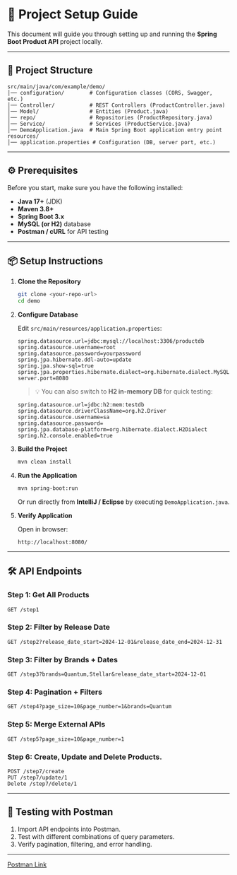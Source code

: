 # 🚀 Project Setup Guide

This document will guide you through setting up and running the **Spring Boot Product API** project locally.

---

## 📂 Project Structure

```
src/main/java/com/example/demo/
│── configuration/        # Configuration classes (CORS, Swagger, etc.)
│── Controller/           # REST Controllers (ProductController.java)
│── Model/                # Entities (Product.java)
│── repo/                 # Repositories (ProductRepository.java)
│── Service/              # Services (ProductService.java)
│── DemoApplication.java  # Main Spring Boot application entry point
resources/
│── application.properties # Configuration (DB, server port, etc.)
```

---

## ⚙️ Prerequisites

Before you start, make sure you have the following installed:

- **Java 17+** (JDK)
- **Maven 3.8+**
- **Spring Boot 3.x**
- **MySQL (or H2)** database
- **Postman / cURL** for API testing

---

## 📦 Setup Instructions

1. **Clone the Repository**

   ```bash
   git clone <your-repo-url>
   cd demo
   ```

2. **Configure Database**

   Edit `src/main/resources/application.properties`:

   ```properties
   spring.datasource.url=jdbc:mysql://localhost:3306/productdb
   spring.datasource.username=root
   spring.datasource.password=yourpassword
   spring.jpa.hibernate.ddl-auto=update
   spring.jpa.show-sql=true
   spring.jpa.properties.hibernate.dialect=org.hibernate.dialect.MySQL8Dialect
   server.port=8080
   ```

   > 💡 You can also switch to **H2 in-memory DB** for quick testing:

   ```properties
   spring.datasource.url=jdbc:h2:mem:testdb
   spring.datasource.driverClassName=org.h2.Driver
   spring.datasource.username=sa
   spring.datasource.password=
   spring.jpa.database-platform=org.hibernate.dialect.H2Dialect
   spring.h2.console.enabled=true
   ```

3. **Build the Project**

   ```bash
   mvn clean install
   ```

4. **Run the Application**

   ```bash
   mvn spring-boot:run
   ```

   Or run directly from **IntelliJ / Eclipse** by executing `DemoApplication.java`.

5. **Verify Application**

   Open in browser:

   ```
   http://localhost:8080/
   ```

---

## 🛠️ API Endpoints

### Step 1: Get All Products
```http
GET /step1
```

### Step 2: Filter by Release Date
```http
GET /step2?release_date_start=2024-12-01&release_date_end=2024-12-31
```

### Step 3: Filter by Brands + Dates
```http
GET /step3?brands=Quantum,Stellar&release_date_start=2024-12-01
```

### Step 4: Pagination + Filters
```http
GET /step4?page_size=10&page_number=1&brands=Quantum
```

### Step 5: Merge External APIs
```http
GET /step5?page_size=10&page_number=1
```

### Step 6: Create, Update and Delete Products.
```http
POST /step7/create
PUT /step7/update/1
Delete /step7/delete/1
```

---

## 🧪 Testing with Postman

1. Import API endpoints into Postman.
2. Test with different combinations of query parameters.
3. Verify pagination, filtering, and error handling.

---

[Postman Link](https://spring-boot-3011.postman.co/workspace/Spring-Boot-Workspace~d5569fb9-7445-4b5f-8724-82f7fd0b288e/collection/36928172-afcf459d-bd77-4e39-bff8-18149dae94c0?action=share&creator=36928172) 

